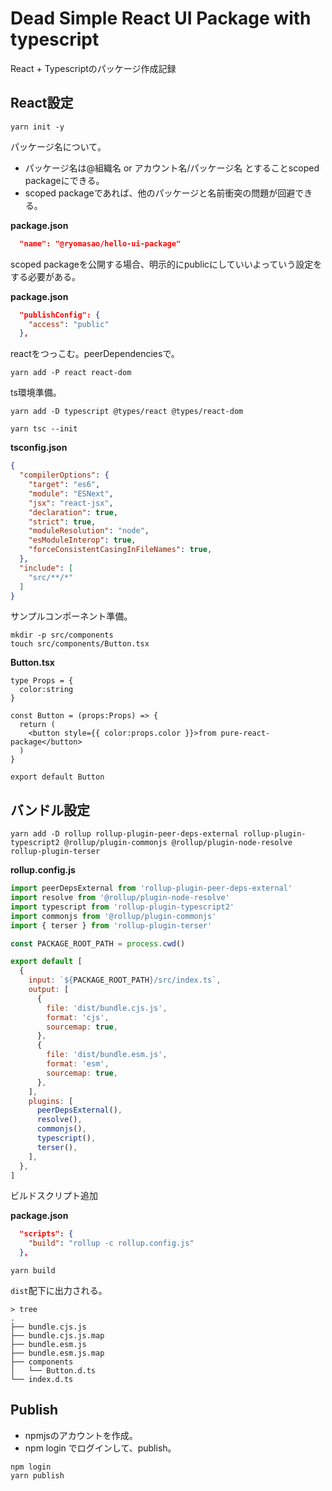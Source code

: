 # Dead Simple React UI Package with typescript

React + Typescriptのパッケージ作成記録

## React設定

```
yarn init -y
```

パッケージ名について。

- パッケージ名は@組織名 or アカウント名/パッケージ名 とすることscoped packageにできる。
- scoped packageであれば、他のパッケージと名前衝突の問題が回避できる。


<b>package.json</b>

```json
  "name": "@ryomasao/hello-ui-package"
```

scoped packageを公開する場合、明示的にpublicにしていいよっていう設定をする必要がある。

<b>package.json</b>

```json
  "publishConfig": {
    "access": "public"
  },
```

reactをつっこむ。peerDependenciesで。

```
yarn add -P react react-dom 
```

ts環境準備。

```
yarn add -D typescript @types/react @types/react-dom
```

```
yarn tsc --init
```

<b>tsconfig.json</b>

```json
{
  "compilerOptions": {
    "target": "es6",
    "module": "ESNext",
    "jsx": "react-jsx",
    "declaration": true,
    "strict": true,
    "moduleResolution": "node",
    "esModuleInterop": true,
    "forceConsistentCasingInFileNames": true,
  },
  "include": [
    "src/**/*"
  ]
}
```

サンプルコンポーネント準備。

```
mkdir -p src/components
touch src/components/Button.tsx
```

<b>Button.tsx</b>

```tsx
type Props = {
  color:string
}

const Button = (props:Props) => {
  return (
    <button style={{ color:props.color }}>from pure-react-package</button>
  )
}

export default Button
```
## バンドル設定

```
yarn add -D rollup rollup-plugin-peer-deps-external rollup-plugin-typescript2 @rollup/plugin-commonjs @rollup/plugin-node-resolve rollup-plugin-terser
```

<b>rollup.config.js</b>

```js
import peerDepsExternal from 'rollup-plugin-peer-deps-external'
import resolve from '@rollup/plugin-node-resolve'
import typescript from 'rollup-plugin-typescript2'
import commonjs from '@rollup/plugin-commonjs'
import { terser } from 'rollup-plugin-terser'

const PACKAGE_ROOT_PATH = process.cwd()

export default [
  {
    input: `${PACKAGE_ROOT_PATH}/src/index.ts`,
    output: [
      {
        file: 'dist/bundle.cjs.js',
        format: 'cjs',
        sourcemap: true,
      },
      {
        file: 'dist/bundle.esm.js',
        format: 'esm',
        sourcemap: true,
      },
    ],
    plugins: [
      peerDepsExternal(),
      resolve(),
      commonjs(),
      typescript(),
      terser(),
    ],
  },
]

```

ビルドスクリプト追加

<b>package.json</b>

```json
  "scripts": {
    "build": "rollup -c rollup.config.js"
  },
```

```
yarn build
```

`dist`配下に出力される。

```
> tree
.
├── bundle.cjs.js
├── bundle.cjs.js.map
├── bundle.esm.js
├── bundle.esm.js.map
├── components
│   └── Button.d.ts
└── index.d.ts
```


## Publish

- npmjsのアカウントを作成。
- npm login でログインして、publish。

```
npm login
yarn publish
```

